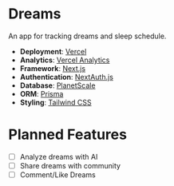 # Dreams

An app for tracking dreams and sleep schedule.

- **Deployment**: [Vercel](https://vercel.com)
- **Analytics**: [Vercel Analytics](https://vercel.com/analytics)
- **Framework**: [Next.js](https://nextjs.org/)
- **Authentication**: [NextAuth.js](https://next-auth.js.org)
- **Database**: [PlanetScale](https://planetscale.com)
- **ORM**: [Prisma](https://prisma.io)
- **Styling**: [Tailwind CSS](https://tailwindcss.com)

# __Planned Features__
- [ ] Analyze dreams with AI
- [ ] Share dreams with community
- [ ] Comment/Like Dreams
